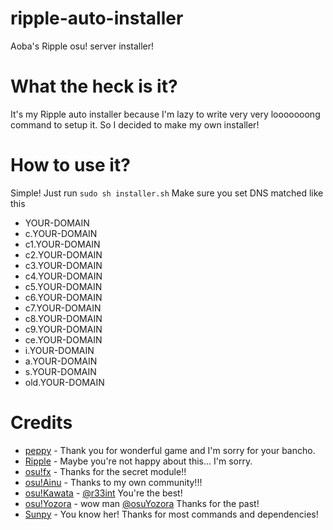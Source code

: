 # ripple-auto-installer
Aoba's Ripple osu! server installer!

# What the heck is it?
It's my Ripple auto installer because I'm lazy to write very very looooooong command to setup it. So I decided to make my own installer!

# How to use it?
Simple! Just run `sudo sh installer.sh`
Make sure you set DNS matched like this

* YOUR-DOMAIN
* c.YOUR-DOMAIN
* c1.YOUR-DOMAIN
* c2.YOUR-DOMAIN
* c3.YOUR-DOMAIN
* c4.YOUR-DOMAIN
* c5.YOUR-DOMAIN
* c6.YOUR-DOMAIN
* c7.YOUR-DOMAIN
* c8.YOUR-DOMAIN
* c9.YOUR-DOMAIN
* ce.YOUR-DOMAIN
* i.YOUR-DOMAIN
* a.YOUR-DOMAIN
* s.YOUR-DOMAIN
* old.YOUR-DOMAIN

# Credits
* <a href=https://github.com/ppy>peppy</a> - Thank you for wonderful game and I'm sorry for your bancho.
* <a href=https://github.com/osuripple>Ripple</a> - Maybe you're not happy about this... I'm sorry.
* <a href=https://github.com/osufx>osu!fx</a> - Thanks for the secret module!!
* <a href=https://github.com/osuthailand>osu!Ainu</a> - Thanks to my own community!!!
* <a href=https://github.com/osukawata>osu!Kawata</a> - <a href=https://github.com/r33int>@r33int</a> You're the best!
* <a href=https://github.com/osuYozora>osu!Yozora</a> - wow man <a href=https://github.com/osuYozora>@osuYozora</a> Thanks for the past!
* <a href=https://github.com/EmilySunpy>Sunpy</a> - You know her! Thanks for most commands and dependencies!
